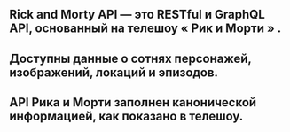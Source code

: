 ## Rick and Morty API — это RESTful и GraphQL API, основанный на телешоу « Рик и Морти » .
## Доступны данные о сотнях персонажей, изображений, локаций и эпизодов.
## API Рика и Морти заполнен канонической информацией, как показано в телешоу.
